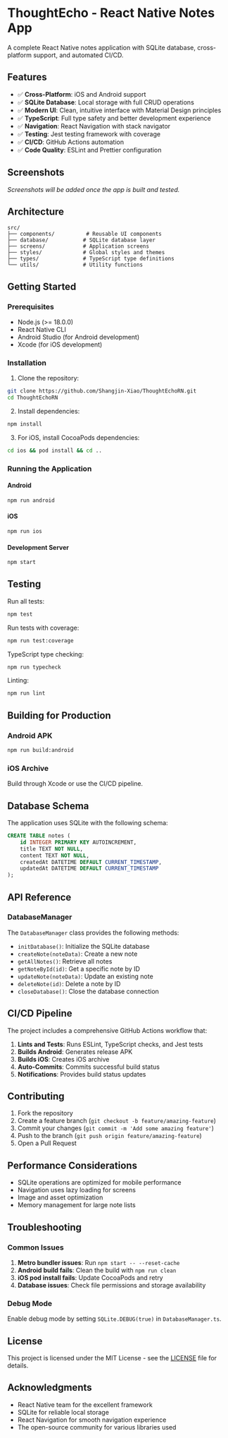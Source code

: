 # ThoughtEcho - React Native Notes App

A complete React Native notes application with SQLite database, cross-platform support, and automated CI/CD.

## Features

- ✅ **Cross-Platform**: iOS and Android support
- ✅ **SQLite Database**: Local storage with full CRUD operations
- ✅ **Modern UI**: Clean, intuitive interface with Material Design principles
- ✅ **TypeScript**: Full type safety and better development experience
- ✅ **Navigation**: React Navigation with stack navigator
- ✅ **Testing**: Jest testing framework with coverage
- ✅ **CI/CD**: GitHub Actions automation
- ✅ **Code Quality**: ESLint and Prettier configuration

## Screenshots

*Screenshots will be added once the app is built and tested.*

## Architecture

```
src/
├── components/          # Reusable UI components
├── database/           # SQLite database layer
├── screens/            # Application screens
├── styles/             # Global styles and themes
├── types/              # TypeScript type definitions
└── utils/              # Utility functions
```

## Getting Started

### Prerequisites

- Node.js (>= 18.0.0)
- React Native CLI
- Android Studio (for Android development)
- Xcode (for iOS development)

### Installation

1. Clone the repository:
```bash
git clone https://github.com/Shangjin-Xiao/ThoughtEchoRN.git
cd ThoughtEchoRN
```

2. Install dependencies:
```bash
npm install
```

3. For iOS, install CocoaPods dependencies:
```bash
cd ios && pod install && cd ..
```

### Running the Application

#### Android
```bash
npm run android
```

#### iOS
```bash
npm run ios
```

#### Development Server
```bash
npm start
```

## Testing

Run all tests:
```bash
npm test
```

Run tests with coverage:
```bash
npm run test:coverage
```

TypeScript type checking:
```bash
npm run typecheck
```

Linting:
```bash
npm run lint
```

## Building for Production

### Android APK
```bash
npm run build:android
```

### iOS Archive
Build through Xcode or use the CI/CD pipeline.

## Database Schema

The application uses SQLite with the following schema:

```sql
CREATE TABLE notes (
    id INTEGER PRIMARY KEY AUTOINCREMENT,
    title TEXT NOT NULL,
    content TEXT NOT NULL,
    createdAt DATETIME DEFAULT CURRENT_TIMESTAMP,
    updatedAt DATETIME DEFAULT CURRENT_TIMESTAMP
);
```

## API Reference

### DatabaseManager

The `DatabaseManager` class provides the following methods:

- `initDatabase()`: Initialize the SQLite database
- `createNote(noteData)`: Create a new note
- `getAllNotes()`: Retrieve all notes
- `getNoteById(id)`: Get a specific note by ID
- `updateNote(noteData)`: Update an existing note
- `deleteNote(id)`: Delete a note by ID
- `closeDatabase()`: Close the database connection

## CI/CD Pipeline

The project includes a comprehensive GitHub Actions workflow that:

1. **Lints and Tests**: Runs ESLint, TypeScript checks, and Jest tests
2. **Builds Android**: Generates release APK
3. **Builds iOS**: Creates iOS archive
4. **Auto-Commits**: Commits successful build status
5. **Notifications**: Provides build status updates

## Contributing

1. Fork the repository
2. Create a feature branch (`git checkout -b feature/amazing-feature`)
3. Commit your changes (`git commit -m 'Add some amazing feature'`)
4. Push to the branch (`git push origin feature/amazing-feature`)
5. Open a Pull Request

## Performance Considerations

- SQLite operations are optimized for mobile performance
- Navigation uses lazy loading for screens
- Image and asset optimization
- Memory management for large note lists

## Troubleshooting

### Common Issues

1. **Metro bundler issues**: Run `npm start -- --reset-cache`
2. **Android build fails**: Clean the build with `npm run clean`
3. **iOS pod install fails**: Update CocoaPods and retry
4. **Database issues**: Check file permissions and storage availability

### Debug Mode

Enable debug mode by setting `SQLite.DEBUG(true)` in `DatabaseManager.ts`.

## License

This project is licensed under the MIT License - see the [LICENSE](LICENSE) file for details.

## Acknowledgments

- React Native team for the excellent framework
- SQLite for reliable local storage
- React Navigation for smooth navigation experience
- The open-source community for various libraries used